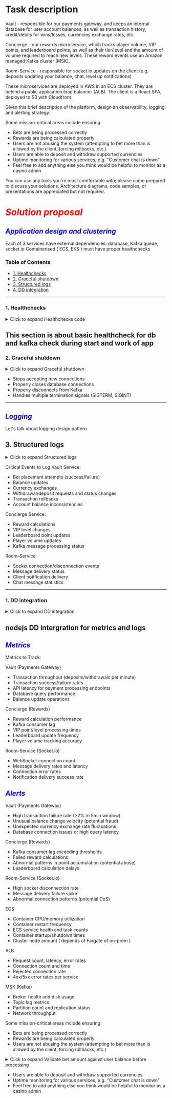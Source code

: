 # Task description
Vault - responsible for our payments gateway, and keeps an internal database for user account balances, as well as transaction history, credit/debits for wins/losses, currencies exchange rates, etc.

Concierge - our rewards microservice, which tracks player volume, VIP points, and leaderboard points, as well as their tier/level and the amount of volume required to reach new levels. These reward events use an Amazon managed Kafka cluster (MSK).

Room-Service - responsible for socket.io updates on the client (e.g. deposits updating your balance, chat, level up notifications)

These microservices are deployed in AWS in an ECS cluster. They are behind a public application load balancer (ALB). The client is a React SPA, deployed to S3 with Cloudfront.

Given this brief description of the platform, design an observability, logging, and alerting strategy.

Some mission-critical areas include ensuring:
- Bets are being processed correctly
- Rewards are being calculated properly
- Users are not abusing the system (attempting to bet more than is allowed by the client, forcing rollbacks, etc.)
- Users are able to deposit and withdraw supported currencies
- Uptime monitoring for various services, e.g. "Customer chat is down"
- Feel free to add anything else you think would be helpful to monitor as a casino admin

You can use any tools you're most comfortable with; please come prepared to discuss your solutions. Architecture diagrams, code samples, or presentations are appreciated but not required.

# <span style="color: red;">*Solution proposal*</span>


## <span style="color: blue;">*Application design and clustering*</span>

Each of 3 services have external dependencies: database, Kafka queue, socket.io Containerised ( ECS, EKS ) must have proper healthchecks

### Table of Contents
- [1. Healthchecks](#1-Healthchecks)
- [2. Graceful shutdown](#2-Graceful-shutdown)
- [3. Structured logs](#3-Structured-logs)
- [4. DD integration](#4-DD-integration)


---

### 1. Healthchecks
<details>
<summary>Click to expand Healthchecks code</summary>

```javascript
# Code example

livenessProbe:
httpGet:
  path: /liveness
  port: 3000
initialDelaySeconds: 30
periodSeconds: 10
readinessProbe:
httpGet:
  path: /health
  port: 3000
initialDelaySeconds: 30
periodSeconds: 30
----------------------------------------  
const express = require('express');
const { Kafka } = require('kafkajs');
const mongoose = require('mongoose'); // Example for MongoDB
// const { Client } = require('pg'); // Uncomment for PostgreSQL

const app = express();
const PORT = process.env.PORT || 3000;

// Database settings - replace with your own
const DB_URI = process.env.DB_URI || 'mongodb://localhost:27017/myapp';

// Kafka settings - replace with your own
const KAFKA_BROKERS = (process.env.KAFKA_BROKERS || 'localhost:9092').split(',');
const KAFKA_CLIENT_ID = process.env.KAFKA_CLIENT_ID || 'health-check-client';

// Connect to database (MongoDB example)
mongoose.connect(DB_URI);
const db = mongoose.connection;

// Initialize Kafka client
const kafka = new Kafka({
clientId: KAFKA_CLIENT_ID,
brokers: KAFKA_BROKERS,
});
const producer = kafka.producer();

// Check database health
async function checkDatabaseHealth() {
try {
  // For MongoDB
  if (db.readyState === 1) {
    return { status: 'ok', message: 'Database connection is healthy' };
  } else {
    return { status: 'error', message: 'Database connection is not established' };
  }
  
  /* For PostgreSQL uncomment:
  const client = new Client();
  await client.connect();
  await client.query('SELECT 1');
  await client.end();
  return { status: 'ok', message: 'Database connection is healthy' };
  */
} catch (error) {
  return { 
    status: 'error', 
    message: `Database connection failed: ${error.message}` 
  };
}
}

// Check Kafka health
async function checkKafkaHealth() {
try {
  // Check connection by attempting to connect to the broker
  await producer.connect();
  await producer.disconnect();
  return { status: 'ok', message: 'Kafka connection is healthy' };
} catch (error) {
  return { 
    status: 'error', 
    message: `Kafka connection failed: ${error.message}` 
  };
}
}

// Endpoint for healthcheck
app.get('/health', async (req, res) => {
const results = {
  service: 'ok',
  timestamp: new Date().toISOString(),
  checks: {}
};

// Check database
results.checks.database = await checkDatabaseHealth();

// Check Kafka
results.checks.kafka = await checkKafkaHealth();

// Determine overall status
const hasErrors = Object.values(results.checks).some(check => check.status === 'error');

if (hasErrors) {
  results.service = 'error';
  res.status(500);
} else {
  res.status(200);
}

res.json(results);
});

// Simpler liveness probe endpoint
app.get('/liveness', (req, res) => {
res.status(200).send('OK');
});

// Start the server
app.listen(PORT, () => {
console.log(`Health check service listening on port ${PORT}`);
});

// Proper handling of termination signals
process.on('SIGTERM', () => {
console.log('SIGTERM signal received: closing HTTP server');
// Close connections before terminating
mongoose.disconnect();
producer.disconnect();
process.exit(0);
});
```

</details>

This section is about basic healthcheck for db and kafka check during start and work of app 
---

### 2. Graceful shutdown


<details>
<summary>Click to expand Graceful shutdown</summary>

```javascript
# Code example

livenessProbe:
httpGet:
  path: /liveness
  port: 3000
initialDelaySeconds: 30
periodSeconds: 10
readinessProbe:
httpGet:
  path: /health
  port: 3000
initialDelaySeconds: 30
periodSeconds: 30
----------------------------------------  
const express = require('express');
const { Kafka } = require('kafkajs');
const mongoose = require('mongoose'); // Example for MongoDB
// const { Client } = require('pg'); // Uncomment for PostgreSQL

const app = express();
const PORT = process.env.PORT || 3000;

// Database settings - replace with your own
const DB_URI = process.env.DB_URI || 'mongodb://localhost:27017/myapp';

// Kafka settings - replace with your own
const KAFKA_BROKERS = (process.env.KAFKA_BROKERS || 'localhost:9092').split(',');
const KAFKA_CLIENT_ID = process.env.KAFKA_CLIENT_ID || 'health-check-client';

// Connect to database (MongoDB example)
mongoose.connect(DB_URI);
const db = mongoose.connection;

// Initialize Kafka client
const kafka = new Kafka({
clientId: KAFKA_CLIENT_ID,
brokers: KAFKA_BROKERS,
});
const producer = kafka.producer();

// Check database health
async function checkDatabaseHealth() {
try {
  // For MongoDB
  if (db.readyState === 1) {
    return { status: 'ok', message: 'Database connection is healthy' };
  } else {
    return { status: 'error', message: 'Database connection is not established' };
  }
  
  /* For PostgreSQL uncomment:
  const client = new Client();
  await client.connect();
  await client.query('SELECT 1');
  await client.end();
  return { status: 'ok', message: 'Database connection is healthy' };
  */
} catch (error) {
  return { 
    status: 'error', 
    message: `Database connection failed: ${error.message}` 
  };
}
}

// Check Kafka health
async function checkKafkaHealth() {
try {
  // Check connection by attempting to connect to the broker
  await producer.connect();
  await producer.disconnect();
  return { status: 'ok', message: 'Kafka connection is healthy' };
} catch (error) {
  return { 
    status: 'error', 
    message: `Kafka connection failed: ${error.message}` 
  };
}
}

// Endpoint for healthcheck
app.get('/health', async (req, res) => {
const results = {
  service: 'ok',
  timestamp: new Date().toISOString(),
  checks: {}
};

// Check database
results.checks.database = await checkDatabaseHealth();

// Check Kafka
results.checks.kafka = await checkKafkaHealth();

// Determine overall status
const hasErrors = Object.values(results.checks).some(check => check.status === 'error');

if (hasErrors) {
  results.service = 'error';
  res.status(500);
} else {
  res.status(200);
}

res.json(results);
});

// Simpler liveness probe endpoint
app.get('/liveness', (req, res) => {
res.status(200).send('OK');
});

// Start the server
app.listen(PORT, () => {
console.log(`Health check service listening on port ${PORT}`);
});

// Proper handling of termination signals
process.on('SIGTERM', () => {
console.log('SIGTERM signal received: closing HTTP server');
// Close connections before terminating
mongoose.disconnect();
producer.disconnect();
process.exit(0);
});
```

</details>

- Stops accepting new connections
- Properly closes database connections
- Properly disconnects from Kafka
- Handles multiple termination signals (SIGTERM, SIGINT)
---

## <span style="color: blue;">*Logging*</span>

Let's talk about logging design pattern

## 3. Structured logs
<details>
<summary>Click to expand Structured logs</summary>

```javascript
# Code example

{
  "timestamp": "2025-03-20T08:12:34.567Z",
  "service": "vault",
  "level": "info",
  "trace_id": "abc123def456",
  "user_id": "user-789",
  "session_id": "sess-xyz",
  "request_id": "req-456",
  "message": "Processing bet request",
  "details": {
    "bet_amount": 50.00,
    "game_id": "blackjack-01",
    "currency": "USD"
  }
}
```

</details>

Critical Events to Log
Vault Service:

- Bet placement attempts (success/failure)
- Balance updates
- Currency exchanges
- Withdrawal/deposit requests and status changes
- Transaction rollbacks
- Account balance inconsistencies

Concierge Service:

- Reward calculations
- VIP level changes
- Leaderboard point updates
- Player volume updates
- Kafka message processing status

Room-Service:

- Socket connection/disconnection events
- Message delivery status
- Client notification delivery
- Chat message statistics
---


### 1. DD integration
<details>
<summary>Click to expand DD integration</summary>

```javascript
# Code example

// health.js - Health check module with Datadog integration
const express = require('express');
const router = express.Router();
const mongoose = require('mongoose');
const { Kafka } = require('kafkajs');
const { logger, tracer } = require('./datadog');

// Environment variables
const KAFKA_BROKERS = process.env.KAFKA_BROKERS ? process.env.KAFKA_BROKERS.split(',') : [];
const KAFKA_CLIENT_ID = process.env.KAFKA_CLIENT_ID || 'casino-service';
const KAFKA_HEALTH_TOPIC = process.env.KAFKA_HEALTH_TOPIC || 'healthcheck';
const DB_HEALTH_CHECK_TIMEOUT_MS = parseInt(process.env.DB_HEALTH_CHECK_TIMEOUT_MS || '2000', 10);
const KAFKA_HEALTH_CHECK_TIMEOUT_MS = parseInt(process.env.KAFKA_HEALTH_CHECK_TIMEOUT_MS || '5000', 10);

// Cache health check results
let dbHealthCache = { status: 'unknown', lastChecked: 0 };
let kafkaHealthCache = { status: 'unknown', lastChecked: 0 };
const CACHE_TTL_MS = 10000; // 10 seconds

/**
 * Database health check with Datadog tracing
 */
const checkDatabaseHealth = async () => {
  // Use cache if recent
  const now = Date.now();
  if (now - dbHealthCache.lastChecked < CACHE_TTL_MS) {
    return dbHealthCache.status === 'healthy';
  }

  let isHealthy = false;
  
  // Create a span for the database health check
  const span = tracer.startSpan('health.check.database');
  
  try {
    // Check MongoDB connection state
    if (mongoose.connection.readyState !== 1) {
      throw new Error('Database not connected');
    }

    span.setTag('db.connection_state', mongoose.connection.readyState);
    
    // Perform a simple query with timeout
    const startTime = Date.now();
    await Promise.race([
      mongoose.connection.db.admin().ping(),
      new Promise((_, reject) => 
        setTimeout(() => reject(new Error('Database ping timeout')), DB_HEALTH_CHECK_TIMEOUT_MS)
      )
    ]);
    
    const pingTime = Date.now() - startTime;
    span.setTag('db.ping_time_ms', pingTime);
    
    if (tracer.dogstatsd) {
      tracer.dogstatsd.histogram('casino.db.ping_time', pingTime);
      tracer.dogstatsd.increment('casino.health.db_check.success', 1);
    }
    
    isHealthy = true;
    logger.debug('Database health check passed', { pingTime });
  } catch (error) {
    span.setTag('error', true);
    span.setTag('error.message', error.message);
    span.setTag('error.type', error.name);
    
    if (tracer.dogstatsd) {
      tracer.dogstatsd.increment('casino.health.db_check.failure', 1, {
        error_type: error.name,
      });
    }
    
    logger.error('Database health check failed', { error: error.message });
    isHealthy = false;
  } finally {
    span.finish();
  }

  // Update cache
  dbHealthCache = {
    status: isHealthy ? 'healthy' : 'unhealthy',
    lastChecked: now
  };
  
  return isHealthy;
};

/**
 * Kafka health check with Datadog tracing
 */
const checkKafkaHealth = async () => {
  // Use cache if recent
  const now = Date.now();
  if (now - kafkaHealthCache.lastChecked < CACHE_TTL_MS) {
    return kafkaHealthCache.status === 'healthy';
  }

  let isHealthy = false;
  
  // Skip check if Kafka is not configured
  if (!KAFKA_BROKERS.length) {
    logger.warn('Kafka brokers not configured, skipping health check');
    return false;
  }

  // Create a span for the Kafka health check
  const span = tracer.startSpan('health.check.kafka');
  span.setTag('kafka.brokers', KAFKA_BROKERS.join(','));
  
  try {
    // Initialize Kafka client
    const kafka = new Kafka({
      clientId: KAFKA_CLIENT_ID,
      brokers: KAFKA_BROKERS,
    });

    // Create an admin client
    const admin = kafka.admin();
    
    // Connect with timeout
    const startTime = Date.now();
    await Promise.race([
      admin.connect(),
      new Promise((_, reject) => 
        setTimeout(() => reject(new Error('Kafka connection timeout')), KAFKA_HEALTH_CHECK_TIMEOUT_MS)
      )
    ]);

    // List topics to verify connection
    const topics = await admin.listTopics();
    span.setTag('kafka.topics_count', topics.length);
    
    // Disconnect after check
    await admin.disconnect();
    
    const connectTime = Date.now() - startTime;
    span.setTag('kafka.connect_time_ms', connectTime);
    
    if (tracer.dogstatsd) {
      tracer.dogstatsd.histogram('casino.kafka.connect_time', connectTime);
      tracer.dogstatsd.increment('casino.health.kafka_check.success', 1);
    }
    
    isHealthy = true;
    logger.debug('Kafka health check passed', { connectTime, topicsCount: topics.length });
  } catch (error) {
    span.setTag('error', true);
    span.setTag('error.message', error.message);
    span.setTag('error.type', error.name);
    
    if (tracer.dogstatsd) {
      tracer.dogstatsd.increment('casino.health.kafka_check.failure', 1, {
        error_type: error.name,
      });
    }
    
    logger.error('Kafka health check failed', { error: error.message });
    isHealthy = false;
  } finally {
    span.finish();
  }

  // Update cache
  kafkaHealthCache = {
    status: isHealthy ? 'healthy' : 'unhealthy',
    lastChecked: now
  };
  
  return isHealthy;
};

/**
 * Liveness endpoint - basic check if service is running
 */
router.get('/liveness', (req, res) => {
  const span = tracer.startSpan('health.liveness');
  try {
    if (tracer.dogstatsd) {
      tracer.dogstatsd.increment('casino.health.liveness.check', 1);
    }
    
    res.status(200).json({
      status: 'alive',
      timestamp: new Date().toISOString()
    });
  } finally {
    span.finish();
  }
});

/**
 * Readiness endpoint - checks if service can handle traffic
 */
router.get('/readiness', async (req, res) => {
  const span = tracer.startSpan('health.readiness');
  
  try {
    const dbHealth = await checkDatabaseHealth();
    const kafkaHealth = await checkKafkaHealth();
    
    // Service is ready if required dependencies are available
    const isReady = dbHealth; // DB is required, Kafka might be optional
    
    span.setTag('health.database', dbHealth);
    span.setTag('health.kafka', kafkaHealth);
    span.setTag('health.ready', isReady);
    
    const status = {
      status: isReady ? 'ready' : 'not_ready',
      timestamp: new Date().toISOString(),
      checks: {
        database: dbHealth ? 'healthy' : 'unhealthy',
        kafka: kafkaHealth ? 'healthy' : 'unhealthy'
      }
    };
    
    // Send service check to Datadog
    if (tracer.dogstatsd) {
      tracer.dogstatsd.serviceCheck(
        'casino.service.ready',
        isReady ? 0 : 2, // 0=OK, 1=WARNING, 2=CRITICAL
        {
          message: isReady ? 'Service is ready' : 'Service is not ready',
          tags: [`env:${process.env.NODE_ENV}`]
        }
      );
    }
    
    // Log status on failure
    if (!isReady) {
      logger.warn('Service not ready', status);
    }
    
    res.status(isReady ? 200 : 503).json(status);
  } catch (error) {
    span.setTag('error', true);
    span.setTag('error.message', error.message);
    
    logger.error('Readiness check failed', { error: error.message });
    
    res.status(500).json({
      status: 'error',
      message: 'Readiness check failed',
      timestamp: new Date().toISOString()
    });
  } finally {
    span.finish();
  }
});

/**
 * Detailed health check endpoint for internal monitoring
 */
router.get('/health', async (req, res) => {
  const span = tracer.startSpan('health.detailed');
  
  try {
    const dbHealth = await checkDatabaseHealth();
    const kafkaHealth = await checkKafkaHealth();
    
    // Service version from environment
    const version = process.env.SERVICE_VERSION || 'unknown';
    
    // Calculate overall health
    const isHealthy = dbHealth; // DB is critical
    
    span.setTag('health.database', dbHealth);
    span.setTag('health.kafka', kafkaHealth);
    span.setTag('health.overall', isHealthy);
    span.setTag('service.version', version);
    
    const memory = process.memoryUsage();
    span.setTag('memory.rss_mb', Math.round(memory.rss / 1024 / 1024));
    span.setTag('memory.heap_used_mb', Math.round(memory.heapUsed / 1024 / 1024));
    
    const healthStatus = {
      status: isHealthy ? 'healthy' : 'unhealthy',
      version,
      uptime: process.uptime(),
      timestamp: new Date().toISOString(),
      env: process.env.NODE_ENV,
      dependencies: {
        database: {
          status: dbHealth ? 'healthy' : 'unhealthy',
          connectionState: mongoose.connection.readyState,
          host: process.env.MONGODB_HOST || 'unknown',
        },
        kafka: {
          status: kafkaHealth ? 'healthy' : 'unhealthy',
          brokers: KAFKA_BROKERS.length ? KAFKA_BROKERS.join(',') : 'not_configured',
          clientId: KAFKA_CLIENT_ID
        }
      },
      memory: {
        rss: memory.rss,
        heapTotal: memory.heapTotal,
        heapUsed: memory.heapUsed
      }
    };
    
    // Send metrics to Datadog
    if (tracer.dogstatsd) {
      tracer.dogstatsd.gauge('casino.memory.rss', memory.rss);
      tracer.dogstatsd.gauge('casino.memory.heap_total', memory.heapTotal);
      tracer.dogstatsd.gauge('casino.memory.heap_used', memory.heapUsed);
      tracer.dogstatsd.gauge('casino.uptime', process.uptime());
    }
    
    logger.debug('Health check executed', { 
      healthy: isHealthy,
      dbHealthy: dbHealth,
      kafkaHealthy: kafkaHealth
    });
    
    res.status(isHealthy ? 200 : 503).json(healthStatus);
  } catch (error) {
    span.setTag('error', true);
    span.setTag('error.message', error.message);
    
    logger.error('Health check failed', { error: error.message });
    
    res.status(500).json({
      status: 'error',
      message: 'Health check failed',
      timestamp: new Date().toISOString()
    });
  } finally {
    span.finish();
  }
});

module.exports = router;
```

</details>

nodejs DD intergration  for metrics and logs 
---


## <span style="color: blue;">*Metrics*</span>



Metrics to Track:

Vault (Payments Gateway)
- Transaction throughput (deposits/withdrawals per minute)
- Transaction success/failure rates
- API latency for payment processing endpoints
- Database query performance
- Balance update operations

Concierge (Rewards)
- Reward calculation performance
- Kafka consumer lag
- VIP point/level processing times
- Leaderboard update frequency
- Player volume tracking accuracy

Room-Service (Socket.io)
- WebSocket connection count
- Message delivery rates and latency
- Connection error rates
- Notification delivery success rate


## <span style="color: blue;">*Alerts*</span>


Vault (Payments Gateway)
- High transaction failure rate (>2% in 5min window)
- Unusual balance change velocity (potential fraud)
- Unexpected currency exchange rate fluctuations
- Database connection issues or high query latency

Concierge (Rewards)
- Kafka consumer lag exceeding thresholds
- Failed reward calculations
- Abnormal patterns in point accumulation (potential abuse)
- Leaderboard calculation delays

Room-Service (Socket.io)
- High socket disconnection rate
- Message delivery failure spike
- Abnormal connection patterns (potential DoS)

ECS
- Container CPU/memory utilization
- Container restart frequency
- ECS service health and task counts
- Container startup/shutdown times
- Cluster node amount ( depends of Fargate of on-prem )

ALB
- Request count, latency, error rates
- Connection count and time
- Rejected connection rate
- 4xx/5xx error rates per service

MSK (Kafka)
- Broker health and disk usage
- Topic lag metrics
- Partition count and replication status
- Network throughput

Some mission-critical areas include ensuring:

- Bets are being processed correctly
- Rewards are being calculated properly
- Users are not abusing the system (attempting to bet more than is allowed by the client, forcing rollbacks, etc.)

<details>
<summary>Click to expand Validate bet amount against user balance before processing</summary>

```javascript
  const userBalance = getUserBalance(userId);
  if (userBalance < betAmount) {
    logger.warn('Bet rejected: Insufficient funds', {
      correlationId,
      userId,
      betAmount,
      actualBalance: userBalance,
      action: 'bet.rejected'
    });
    return { success: false, reason: 'INSUFFICIENT_FUNDS' };
  }

  try {
    // Record start time for processing duration
    const startTime = process.hrtime();
    
    // Process the bet
    const result = processBetGameLogic(userId, betAmount, betType, gameId);
    
    // Calculate processing time
    const hrtime = process.hrtime(startTime);
    const processingTimeMs = hrtime[0] * 1000 + hrtime[1] / 1000000;
```
</details>


- Users are able to deposit and withdraw supported currencies
- Uptime monitoring for various services, e.g. "Customer chat is down"
- Feel free to add anything else you think would be helpful to monitor as a casino admin